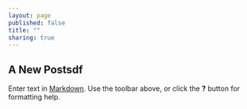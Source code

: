 ```yaml
---
layout: page
published: false
title: ""
sharing: true
---
```


## A New Postsdf

Enter text in [Markdown](http://daringfireball.net/projects/markdown/). Use the toolbar above, or click the **?** button for formatting help.
